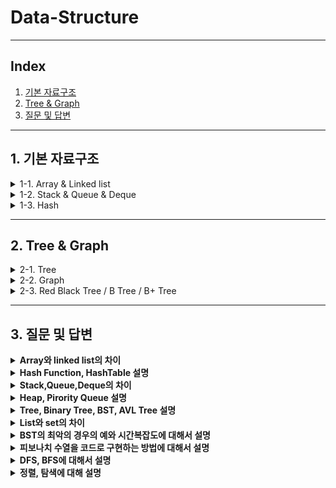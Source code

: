 # Data-Structure

---

## Index
1. [기본 자료구조](#1-기본-자료구조)
2. [Tree & Graph](#2-tree--graph)
3. [질문 및 답변](#3-질문-및-답변)

---

## 1. 기본 자료구조

<details>
<summary>1-1. Array & Linked list</summary>
<a href="https://velog.io/@jooon/%EC%9E%90%EB%A3%8C-%EA%B5%AC%EC%A1%B0-Array-Linked-List" target="_blank">
Array & Linked list 정리글
</a>
</details>

<details>
<summary>1-2. Stack & Queue & Deque</summary>
<a href="https://velog.io/@jooon/%EC%9E%90%EB%A3%8C-%EA%B5%AC%EC%A1%B0-Stack-Queue-Deque" target="_blank">
Stack & Queue & Deque 정리글
</a>
</details>

<details>
<summary>1-3. Hash</summary>
<a href="https://velog.io/@jywon/그래프와-해시" target="_blank">
Hash 정리글
</a>
</details>

---

## 2. Tree & Graph

<details>
<summary>2-1. Tree</summary>
<a href="https://velog.io/@jooon/%EC%9E%90%EB%A3%8C-%EA%B5%AC%EC%A1%B0-Tree" target="_blank">
Tree 정리글
</a>
</details>

<details>
<summary>2-2. Graph</summary>
<a href="https://velog.io/@jywon/그래프와-해시" target="_blank">
Graph 정리글
</a>
</details>

<details>
<summary>2-3. Red Black Tree / B Tree / B+ Tree</summary>
<a href="https://velog.io/@geooeg/%EC%9E%90%EB%A3%8C%EA%B5%AC%EC%A1%B0-Red-Black-Tree-B-Tree-B-Tree" target="_blank">
Red Black Tree / B Tree / B+ Tree 정리글
</a>
</details>

---

## 3. 질문 및 답변
<details>
<summary><b>Array와 linked list의 차이</b></summary>
배열은 연속된 메모리 공간에 같은 타입의 데이터를 저장하는 구조이다. 인덱스를 통해 O(1) 시간에 임의 접근이 가능하지만, 크기가 고정되어 있고 중간 삽입이나 삭제 시 데이터 이동이 필요해 O(n)의 비용이 발생한다. 또한 배열은 연속된 메모리 덕분에 캐시 적중률이 높아 순차 접근 성능이 좋고, Linked List는 포인터를 따라가야 해서 캐시 효율이 떨어진다. 반면, Linked List는 각 노드가 포인터를 통해 연결된 구조로, 메모리가 연속적일 필요는 없다. 중간 삽입/삭제는 포인터만 조작하면 되기 때문에 삽입과 삭제가 빠른 반면, 임의 접근은 지원하지 않아 O(n) 시간이 걸린다.
</details>

<details>
<summary><b>Hash Function, HashTable 설명</b></summary>
해시 함수는 어떤 데이터를 고정된 크기의 데이터로 변환하는 함수이다. 예를 들어 문자열을 입력받아 배열 인덱스로 변환할 수 있도록 해준다. 
해시 테이블은 이 해시 함수를 활용해서 데이터를 빠르게 저장하고 검색하는 자료구조이다. 일반적으로 key-value 쌍으로 구성되어 있고, 키를 해시 함수에 넣으면 결과값을 인덱스로 사용해 데이터를 배열에 저장한다. 이 방식 덕분에 평균적으로 탐색, 삽입, 삭제 연산이 O(1) 시간에 가능하다. 
다만 해시 함수가 서로 다른 키를 같은 인덱스로 매핑할 수 있는데, 이를 해시 충돌이라고 하고, 체이닝이나 오픈 어드레싱 같은 방식으로 해결한다.
</details>

<details>
<summary><b>Stack,Queue,Deque의 차이</b></summary>
스택(Stack)은 LIFO 구조이다. 마지막에 삽입된 데이터가 가장 먼저 삭제된다. 삽입과 삭제는 모두 한쪽 끝(Top)에서만 이루어진다. 함수 호출 스택, 되돌리기 기능 등에 사용된다.
큐(Queue)는 FIFO 구조이다. 먼저 삽입된 데이터가 먼저 삭제된다. 데이터는 뒤에서 삽입되고 앞에서 삭제된다. 프로세스 스케줄링, 작업 대기열 등에 사용된다.
덱(Deque)은 Double-Ended Queue의 줄임말로, 양쪽 끝에서 삽입과 삭제가 모두 가능한 자료구조이다.
스택처럼 사용할 수도 있고, 큐처럼도 사용할 수 있다. 슬라이딩 윈도우 최적화, LRU 캐시 구현 등에 활용된다.
</details>

<details>
<summary><b>Heap, Pirority Queue 설명</b></summary>
Heap은 완전 이진 트리 형태로 구성된 자료구조이다. 부모 노드가 자식 노드보다 크거나 작다는 규칙을 만족하며 Max Heap은 부모 노드가 자식보다 크고, Min Heap은 부모가 자식보다 작다.
힙은 배열로 구현되는 경우가 많고, 삽입이나 삭제 시에는 log n 시간 복잡도를 가진다.
주로 최댓값이나 최솟값을 빠르게 찾고 싶을 때 사용된다.
Priority Queue는 우선순위가 높은 데이터를 먼저 꺼내는 큐이다.
일반적인 큐가 FIFO 방식이라면, 우선순위 큐는 데이터의 우선순위에 따라 처리 순서가 달라진다.
Priority Queue는 내부적으로 보통 Heap을 이용해 구현된다. 그래서 둘은 개념적으로는 다르지만, 실제 구현에서는 함께 묶여서 설명되는 경우가 많다.
사용 예로는 운영체제의 프로세스 스케줄링, 네트워크 패킷 처리, 다익스트라 알고리즘에서 많이 사용된다.
</details>

<details>
<summary><b>Tree, Binary Tree, BST, AVL Tree 설명</b></summary>
Tree는 하나의 루트 노드에서 시작해서 여러 개의 자식 노드로 뻗어나가는 계층적 자료구조이다. 사이클이 없는 연결 구조이고, 보통 계층 구조 표현에 자주 사용된다. 예를 들어, 파일 시스템 구조나 조직도, XML 파서 등이 트리 구조이다. Binary Tree는 트리 구조 중에서 각 노드가 최대 두 개의 자식을 가지는 트리이다.

왼쪽 자식과 오른쪽 자식으로 나뉘며, 전체 구조는 재귀적으로 이루어진다.

BST는 이진 트리 중에서도 왼쪽 자식은 부모보다 작고, 오른쪽 자식은 부모보다 크다는 규칙을 만족하는 트리이다. 이 조건 덕분에 탐색, 삽입, 삭제 같은 연산을 평균적으로 O(log n) 시간에 할 수 있다.

단, 데이터가 정렬된 순서로 들어오면 한쪽으로 쏠린 트리가 되어 시간 복잡도가 O(n)까지 나빠질 수 있다. 이 문제를 해결하기 위해 나온 게 AVL Tree이다.

AVL 트리는 자기 균형 이진 탐색 트리(Self-Balancing BST)로, 모든 노드에 대해 왼쪽 서브트리와 오른쪽 서브트리의 높이 차이가 1 이하가 되도록 유지한다. 삽입이나 삭제가 일어난 후에도 회전을 통해 균형을 자동으로 맞춘다. 그래서 항상 최악의 경우에도 탐색, 삽입, 삭제가 O(log n) 시간에 보장된다.
</details>

<details>
<summary><b>List와 set의 차이</b></summary>
List는 순서가 있는 데이터 집합이다. 데이터가 삽입된 순서를 그대로 유지하며, 중복된 값도 허용된다.
또한 인덱스를 이용해서 특정 위치의 요소에 직접 접근할 수 있다. array와의 차이점은 array는 메모리 상에서 연속적인 데이터여야 하지만, list는 연속적인 메모리 공간일 필요는 없다.

Set은 순서가 없는 데이터 집합이다. 데이터 간의 순서 정보가 없고, 중복된 값을 허용하지 않는다.
보통 내부적으로는 해시 테이블을 기반으로 구현되며, 어떤 값이 존재하는지 빠르게 검사할 수 있다.

List는 순서를 유지하면서 여러 번 같은 값을 저장해야 하거나, 인덱스를 기반으로 접근할 일이 있을 때 사용된다. Set은 중복을 제거해야 하거나, 특정 값이 존재하는지만 빠르게 확인하고 싶을 때 적합하다.
</details>

<details>
<summary><b>BST의 최악의 경우의 예와 시간복잡도에 대해서 설명</b></summary>
데이터가 어느정도 이 된 상태로 BST에 들어오게 되면 트리의 균형이 무너지게 되면서 Time Complexity가 검색,삽입,삭제 모두 O(n)에 가깝게 된다.
</details>

<details>
<summary><b>피보나치 수열을 코드로 구현하는 방법에 대해서 설명</b></summary>
재귀, DP가 있다.
</details>

<details>
<summary><b>DFS, BFS에 대해서 설명</b></summary>
DFS는 깊이 우선 탐색이다. 그래프나 트리 구조에서 한 방향으로 계속 깊게 들어갔다가, 더 이상 갈 곳이 없으면 되돌아오는 방식으로 탐색한다.그래프나 트리 구조에서 한 방향으로 계속 깊게 들어갔다가, 더 이상 갈 곳이 없으면 되돌아오는 방식으로 탐색한다. 보통 재귀 함수나 스택을 이용해 구현되며, 특정 경로 탐색이나 백트래킹 문제에 자주 사용된다.

BFS는 너비 우선 탐색이다.  시작 노드에서 가까운 노드부터 탐색한 다음, 그 다음 거리의 노드들을 탐색해 나간다. 큐를 이용해서 구현하며, 최단 거리를 구해야 하는 문제에서 유리하다.

두 방식의 가장 큰 차이는 탐색 순서이다. DFS는 특정 경로를 끝까지 파고드는 방식이라 탐색 깊이에 따라 효율이 다르다. 반면 BFS는 한 단계씩 넓게 탐색하기 때문에 항상 가장 가까운 해답부터 찾는다.

DFS는 재귀로 구현할 경우 스택 오버플로우에 주의해야 한다. 또한 방문 체크를 하지 않으면 무한 루프에 빠질 수 있다. 

BFS는 큐를 사용하기 때문에 넓은 그래프에서는 메모리 사용량이 커질 수 있다. 특히 노드 수가 많을수록 큐의 크기가 커져서 공간 복잡도가 높아진다. 출발 점에서 같은 거리에 존재하는 블럭들은 동시에 방문한다.
</details>

<details>
<summary><b>정렬, 탐색에 대해 설명</b></summary>
탐색은 자료 구조 내에서 특정 값을 찾는 과정이다. 예를 들어, 배열이나 트리, 그래프 등에서 원하는 데이터를 찾을 때 사용된다. 대표적인 탐색 알고리즘에는 선형 탐색과 이진 탐색이 있다.

선형 탐색은 데이터를 처음부터 끝까지 하나씩 확인하면서 찾는 방식이다. 구현이 간단하지만 시간 복잡도는 O(n)이다.

이진 탐색은 정렬된 배열을 전제로 한다. 중간 값을 기준으로 절반씩 범위를 줄여가며 탐색하며, 시간 복잡도는 O(log n)이다.

정렬은 데이터를 일정한 기준에 따라 순서대로 나열하는 과정이다. 

정렬은 여러가지 종류가 있다. Insertion Sort, Bubble Sort, Quick Sort, Heap Sort 등이 있다. 다만 Insertion Sort와 Bubble Sort의 경우 시간복잡도가 O(n^2)이지만, Quick Sort와 Heap Sort는 평균적으로 O(nlogn)이 걸린다. 하지만 Heap Sort의 경우 최악의 경우 O(nlogn)이며, Quick Sort의 경우 O(n^2)이 걸리게 된다.
</details>
